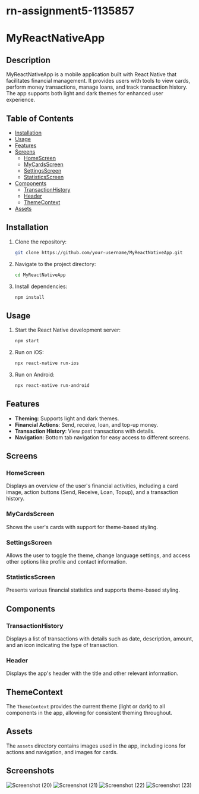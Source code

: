 # rn-assignment5-1135857
# MyReactNativeApp

## Description
MyReactNativeApp is a mobile application built with React Native that facilitates financial management. It provides users with tools to view cards, perform money transactions, manage loans, and track transaction history. The app supports both light and dark themes for enhanced user experience.

## Table of Contents
- [Installation](#installation)
- [Usage](#usage)
- [Features](#features)
- [Screens](#screens)
  - [HomeScreen](#homescreen)
  - [MyCardsScreen](#mycardsscreen)
  - [SettingsScreen](#settingsscreen)
  - [StatisticsScreen](#statisticsscreen)
- [Components](#components)
  - [TransactionHistory](#transactionhistory)
  - [Header](#header)
  -   [ThemeContext](#themecontext)
- [Assets](#assets)

## Installation
1. Clone the repository:
    ```bash
    git clone https://github.com/your-username/MyReactNativeApp.git
    ```
2. Navigate to the project directory:
    ```bash
    cd MyReactNativeApp
    ```
3. Install dependencies:
    ```bash
    npm install
    ```

## Usage
1. Start the React Native development server:
    ```bash
    npm start
    ```
2. Run on iOS:
    ```bash
    npx react-native run-ios
    ```
3. Run on Android:
    ```bash
    npx react-native run-android
    ```

## Features
- **Theming**: Supports light and dark themes.
- **Financial Actions**: Send, receive, loan, and top-up money.
- **Transaction History**: View past transactions with details.
- **Navigation**: Bottom tab navigation for easy access to different screens.

## Screens

### HomeScreen
Displays an overview of the user's financial activities, including a card image, action buttons (Send, Receive, Loan, Topup), and a transaction history.

### MyCardsScreen
Shows the user's cards with support for theme-based styling.

### SettingsScreen
Allows the user to toggle the theme, change language settings, and access other options like profile and contact information.

### StatisticsScreen
Presents various financial statistics and supports theme-based styling.

## Components

### TransactionHistory
Displays a list of transactions with details such as date, description, amount, and an icon indicating the type of transaction.

### Header
Displays the app's header with the title and other relevant information.


## ThemeContext
The `ThemeContext` provides the current theme (light or dark) to all components in the app, allowing for consistent theming throughout.

## Assets
The `assets` directory contains images used in the app, including icons for actions and navigation, and images for cards.

## Screenshots

![Screenshot (20)](https://github.com/schooltech1/rn-assignment5-1135857/assets/170237696/9e78ffca-d255-4f6e-b16c-65ba39ebcb8f)
![Screenshot (21)](https://github.com/schooltech1/rn-assignment5-1135857/assets/170237696/4e921af1-77de-40ce-b925-e5083dc7ba73)
![Screenshot (22)](https://github.com/schooltech1/rn-assignment5-1135857/assets/170237696/f4f01afc-8330-4b84-ae64-0c9321a35ae9)
![Screenshot (23)](https://github.com/schooltech1/rn-assignment5-1135857/assets/170237696/c8175044-45c6-4b63-bd0a-25839a8835c0)
